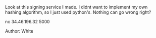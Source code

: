 Look at this signing service I made. I didnt want to implement my own hashing algorithm, so I just used python's. Nothing can go wrong right?

nc 34.46.196.32 5000

Author: White
